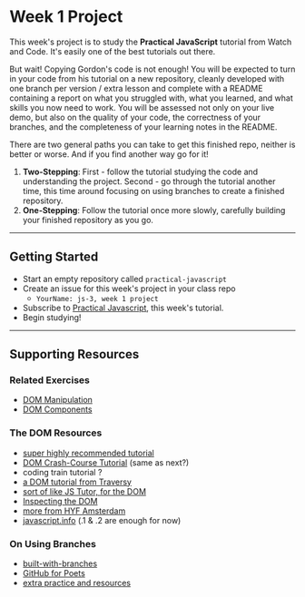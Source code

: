 # Week 1 Project

This week's project is to study the __Practical JavaScript__ tutorial from Watch and Code.  It's easily one of the best tutorials out there.

But wait!  Copying Gordon's code is not enough!  You will be expected to turn in your code from his tutorial on a new repository, cleanly developed with one branch per version / extra lesson and complete with a README containing a report on what you struggled with, what you learned, and what skills you now need to work.   You will be assessed not only on your live demo, but also on the quality of your code, the correctness of your branches, and the completeness of your learning notes in the README.

There are two general paths you can take to get this finished repo, neither is better or worse.  And if you find another way go for it!
1. __Two-Stepping__: First - follow the tutorial studying the code and understanding the project.  Second - go through the tutorial another time, this time around focusing on using branches to create a finished repository.
2. __One-Stepping__: Follow the tutorial once more slowly, carefully building your finished repository as you go.


---

## Getting Started

* Start an empty repository called ```practical-javascript```
* Create an issue for this week's project in your class repo
    * ```YourName: js-3, week 1 project```
* Subscribe to [Practical Javascript](https://watchandcode.com/p/practical-javascript), this week's tutorial.
* Begin studying!


---

## Supporting Resources

### Related Exercises
* [DOM Manipulation](./dom-manipulation)
* [DOM Components](./dom-components)

### The DOM Resources
* [super highly recommended tutorial](https://dom-tutorials.appspot.com/static/index.html)
* [DOM Crash-Course Tutorial](https://www.youtube.com/watch?v=0ik6X4DJKCc) (same as next?)
* coding train tutorial ?
* [a DOM tutorial from Traversy](https://www.youtube.com/playlist?list=PLillGF-RfqbYE6Ik_EuXA2iZFcE082B3s)
* [sort of like JS Tutor, for the DOM](https://software.hixie.ch/utilities/js/live-dom-viewer/)
* [Inspecting the DOM](https://hackyourfuture.be/inspecting-the-dom/)
* [more from HYF Amsterdam](https://github.com/HackYourFuture/JavaScript2/blob/master/Week1/README.md)
* [javascript.info](https://javascript.info/document) (.1 & .2 are enough for now)

### On Using Branches
* [built-with-branches](https://github.com/HackYourFutureBelgium/built-with-branches)
* [GitHub for Poets](https://www.youtube.com/playlist?list=PLRqwX-V7Uu6ZF9C0YMKuns9sLDzK6zoiV)
* [extra practice and resources](https://github.com/HackYourFutureBelgium/git-github-practice/wiki)

